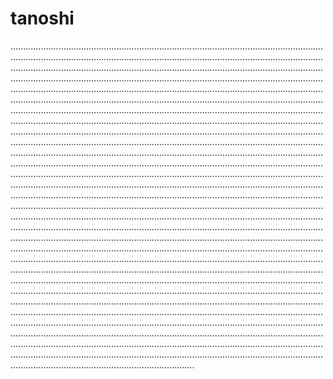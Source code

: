 # tanoshi

.................................................................................................................................................................................................................................................................................................................................................................................................................................................................................................................................................................................................................................................................................................................................................................................................................................................................................................................................................................................................................................................................................................................................................................................................................................................................................................................................................................................................................................................................................................................................................................................................................................................................................................................................................................................................................................................................................................................................................................................................................................................................................................................................................................................................................................................................................................................................................................................................................................................................................................................................................................................................................................................................................................................................................................................................................................................................................................................................................................................................................................................................................................................................................................................................................................................................................................................................................................................................................................................................................................................................................................................................................................................................................................................................................................................................................................................................................................................................................